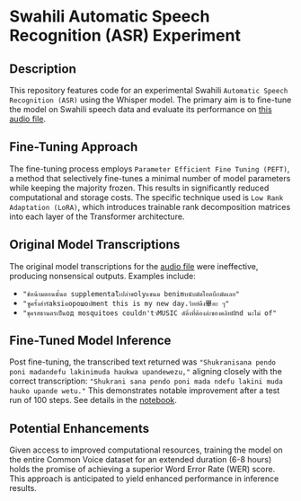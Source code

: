 # Swahili Automatic Speech Recognition (ASR) Experiment

## Description
This repository features code for an experimental Swahili ```Automatic Speech Recognition (ASR)``` using the Whisper model. The primary aim is to fine-tune the model on Swahili speech data and evaluate its performance on [this audio file](https://github.com/KevKibe/Finetuning-WhisperSmall-LoRA-Swahili./blob/main/example_swahili.wav).

## Fine-Tuning Approach
The fine-tuning process employs ```Parameter Efficient Fine Tuning (PEFT)```, a method that selectively fine-tunes a minimal number of model parameters while keeping the majority frozen. This results in significantly reduced computational and storage costs. The specific technique used is ```Low Rank Adaptation (LoRA)```, which introduces trainable rank decomposition matrices into each layer of the Transformer architecture.

## Original Model Transcriptions
The original model transcriptions for the [audio file](https://github.com/KevKibe/Finetuning-WhisperSmall-LoRA-Swahili./blob/main/example_swahili.wav) were ineffective, producing nonsensical outputs. Examples include:
- ```"ช์หน้ามตอนนั้นต supplementalีเปล่าขolyแขนม benimบนับมัดไอตบึกมัดเลย"```
- ```"ซูครั้งส่ารัaksiตорошоปment this is my new day.วิทย์ดึง畢อะ ๆ"```
- ```"ชุครสธานตรเป็นод mosquitoes couldn'tวMUSIC ดัดิ่งที่ต้องล่ะของคลิทฝัnd นะไม่ of"```

## Fine-Tuned Model Inference
Post fine-tuning, the transcribed text returned was ```"Shukranisana pendo poni madandefu lakinimuda haukwa upandewezu,"``` aligning closely with the correct transcription: ```"Shukrani sana pendo poni mada ndefu lakini muda hauko upande wetu."``` This demonstrates notable improvement after a test run of 100 steps.
See details in the [notebook](https://github.com/KevKibe/Finetuning-WhisperSmall-LoRA-Swahili./blob/main/Finetuning_WhisperSmall_LoRA_Swahili.ipynb).


## Potential Enhancements

Given access to improved computational resources, training the model on the entire Common Voice dataset for an extended duration (6-8 hours) holds the promise of achieving a superior Word Error Rate (WER) score. This approach is anticipated to yield enhanced performance in inference results.

